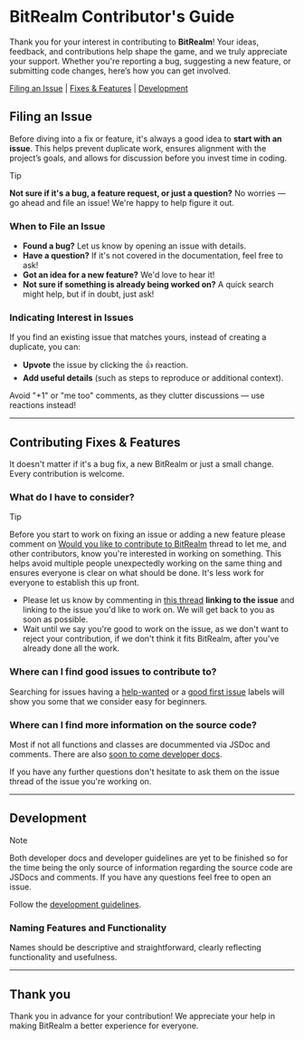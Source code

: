 # BitRealm Contributor's Guide

Thank you for your interest in contributing to **BitRealm**! Your ideas, feedback, and contributions help shape the game, and we truly appreciate your support. Whether you're reporting a bug, suggesting a new feature, or submitting code changes, here’s how you can get involved.

[Filing an Issue](#filing-an-issue) | [Fixes & Features](#contributing-fixes--features) | [Development](#development)

## Filing an Issue

Before diving into a fix or feature, it's always a good idea to **start with an issue**. This helps prevent duplicate work, ensures alignment with the project’s goals, and allows for discussion before you invest time in coding.

> [!TIP] 
> **Not sure if it's a bug, a feature request, or just a question?** No worries — go ahead and file an issue! We're happy to help figure it out.

### When to File an Issue

-   **Found a bug?** Let us know by opening an issue with details.
-   **Have a question?** If it's not covered in the documentation, feel free to ask!
-   **Got an idea for a new feature?** We'd love to hear it!
-   **Not sure if something is already being worked on?** A quick search might help, but if in doubt, just ask!

### Indicating Interest in Issues

If you find an existing issue that matches yours, instead of creating a duplicate, you can:

-   **Upvote** the issue by clicking the 👍 reaction.
-   **Add useful details** (such as steps to reproduce or additional context).

Avoid "+1" or "me too" comments, as they clutter discussions — use reactions instead!

---

## Contributing Fixes & Features

It doesn't matter if it's a bug fix, a new BitRealm or just a small change. Every contribution is welcome.

### What do I have to consider?

> [!TIP]
> Before you start to work on fixing an issue or adding a new feature please comment on [Would you like to contribute to BitRealm]() thread to let me, and other contributors, know you're interested in working on something. This helps avoid multiple people unexpectedly working on the same thing and ensures everyone is clear on what should be done. It's less work for everyone to establish this up front.

-   Please let us know by commenting in [this thread]() **linking to the issue** and linking to the issue you'd like to work on. We will get back to you as soon as possible.
-   Wait until we say you're good to work on the issue, as we don't want to reject your contribution, if we don't think it fits BitRealm, after you've already done all the work.

### Where can I find good issues to contribute to?

Searching for issues having a [help-wanted]() or a [good first issue]() labels will show you some that we consider easy for beginners.

### Where can I find more information on the source code?

Most if not all functions and classes are docummented via JSDoc and comments. There are also [soon to come developer docs]().

If you have any further questions don't hesitate to ask them on the issue thread of the issue you're working on.

--- 

## Development

> [!NOTE]
> Both developer docs and developer guidelines are yet to be finished so for the time being the only source of information regarding the source code are JSDocs and comments. If you have any questions feel free to open an issue.

Follow the [development guidelines]().

### Naming Features and Functionality

Names should be descriptive and straightforward, clearly reflecting functionality and usefulness.

---

## Thank you

Thank you in advance for your contribution! We appreciate your help in making BitRealm a better experience for everyone.